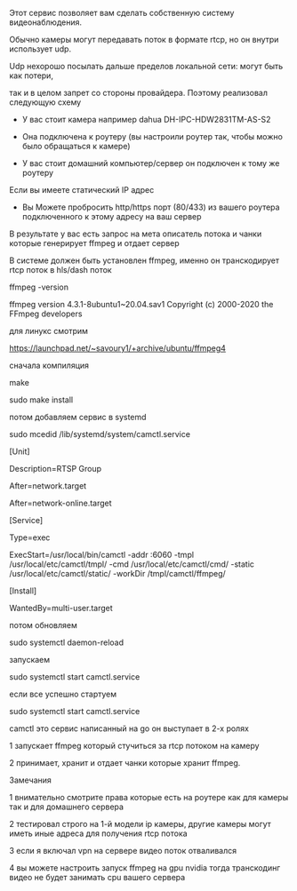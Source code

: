 Этот сервис позволяет вам сделать собственную систему видеонаблюдения.

Обычно камеры могут передавать поток в формате rtcp, но он внутри использует udp.

Udp нехорошо посылать дальше пределов локальной сети: могут быть как потери,

так и в целом запрет со стороны провайдера. Поэтому реализовал следующую схему

 - У вас стоит камера например dahua DH-IPC-HDW2831TM-AS-S2

 - Она подключена к роутеру (вы настроили роутер так, чтобы можно было обращаться к камере)

 - У вас стоит домашний компьютер/сервер он подключен к тому же роутеру


Если вы имеете статический IP адрес

 - Вы Можете пробросить http/https порт (80/433) из вашего роутера подключенного к этому адресу на ваш сервер


В результате у вас есть запрос на мета описатель потока и чанки которые генерирует ffmpeg и отдает сервер


В системе должен быть установлен ffmpeg, именно он транскодирует rtcp поток в hls/dash поток

ffmpeg -version

ffmpeg version 4.3.1-8ubuntu1~20.04.sav1 Copyright (c) 2000-2020 the FFmpeg developers

для линукс смотрим

https://launchpad.net/~savoury1/+archive/ubuntu/ffmpeg4


сначала компиляция

make

sudo make install


потом добавляем сервис в systemd

sudo mcedid /lib/systemd/system/camctl.service

[Unit]

Description=RTSP Group

After=network.target

After=network-online.target


[Service]

Type=exec

ExecStart=/usr/local/bin/camctl -addr :6060 -tmpl /usr/local/etc/camctl/tmpl/ -cmd /usr/local/etc/camctl/cmd/ -static /usr/local/etc/camctl/static/ -workDir /tmpl/camctl/ffmpeg/


[Install]

WantedBy=multi-user.target


потом обновляем

sudo systemctl daemon-reload


запускаем

sudo systemctl start camctl.service


если все успешно стартуем

sudo systemctl start camctl.service 


camctl это сервис написанный на go он выступает в 2-х ролях

1 запускает ffmpeg который стучиться за rtcp потоком на камеру

2 принимает, хранит и отдает чанки которые хранит ffmpeg.


Замечания

1 внимательно смотрите права которые есть на роутере как для камеры так и для домашнего сервера

2 тестировал строго на 1-й модели ip камеры, другие камеры могут иметь иные адреса для получения rtcp потока

3 если я включал vpn на сервере видео поток отваливался

4 вы можете настроить запуск ffmpeg на gpu nvidia тогда транскодинг видео не будет занимать cpu вашего сервера

